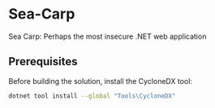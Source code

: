 ﻿# Sea-Carp
Sea Carp: Perhaps the most insecure .NET web application

## Prerequisites

Before building the solution, install the CycloneDX tool:

```sh
dotnet tool install --global "Tools\CycloneDX"
```
